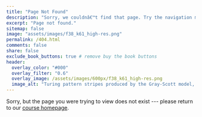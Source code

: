 ```yaml
---
title: "Page Not Found"
description: "Sorry, we couldnâ€™t find that page. Try the navigation menu or search to locate the biological modeling resource you need."
excerpt: "Page not found."
sitemap: false
image: "assets/images/f38_k61_high-res.png"
permalink: /404.html
comments: false
share: false
exclude_book_buttons: true # remove buy the book buttons
header:
  overlay_color: "#000"
  overlay_filter: "0.6"
  overlay_image: /assets/images/600px/f38_k61_high-res.png
  image_alt: "Turing pattern stripes produced by the Gray-Scott model, a coarse-grained predator-prey reaction-diffusion system."
---
```


Sorry, but the page you were trying to view does not exist --- please return to our [course homepage](http://biologicalmodeling.org).

